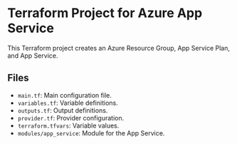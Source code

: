 # Terraform Project for Azure App Service

This Terraform project creates an Azure Resource Group, App Service Plan, and App Service.

## Files

- `main.tf`: Main configuration file.
- `variables.tf`: Variable definitions.
- `outputs.tf`: Output definitions.
- `provider.tf`: Provider configuration.
- `terraform.tfvars`: Variable values.
- `modules/app_service`: Module for the App Service.

